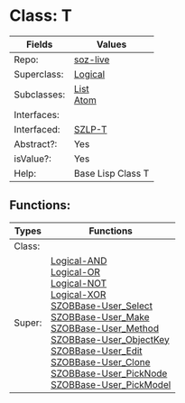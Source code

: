 
# Class:	T

| Fields | Values |
| --------- | --------- |
| Repo: | [soz-live](/repos/soz-live.html) |
| Superclass: | [Logical](Logical.html) |
| Subclasses: | [List](List.html) <br> [Atom](Atom.html) |
| Interfaces: |  |
| Interfaced: | [SZLP-T](SZLP-T.html) |
| Abstract?: | Yes |
| isValue?: | Yes |
| Help: | Base Lisp Class T |


## Functions:

| Types | Functions |
| --------- | --------- |
| Class: |  |
| Super: | [Logical-AND](Logical.html) <br> [Logical-OR](Logical.html) <br> [Logical-NOT](Logical.html) <br> [Logical-XOR](Logical.html) <br> [SZOBBase-User_Select](SZOBBase.html) <br> [SZOBBase-User_Make](SZOBBase.html) <br> [SZOBBase-User_Method](SZOBBase.html) <br> [SZOBBase-User_ObjectKey](SZOBBase.html) <br> [SZOBBase-User_Edit](SZOBBase.html) <br> [SZOBBase-User_Clone](SZOBBase.html) <br> [SZOBBase-User_PickNode](SZOBBase.html) <br> [SZOBBase-User_PickModel](SZOBBase.html) |


